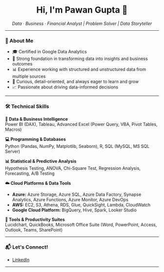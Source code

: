 <h1 align="center">Hi, I'm Pawan Gupta 👋</h1>

<p align="center">
  <em>Data · Business · Financial Analyst | Problem Solver | Data Storyteller</em>
</p>

---

### 🔎 About Me

- 🎓 Certified in Google Data Analytics  
- 🧠 Strong foundation in transforming data into insights and business outcomes  
- 📊 Experience working with structured and unstructured data from multiple sources  
- 🧩 Curious, detail-oriented, and always eager to learn and grow  
- 📈 Passionate about driving data-informed decisions  

---

### 🛠 Technical Skills

**🔢 Data & Business Intelligence**  
Power BI (DAX), Tableau, Advanced Excel (Power Query, VBA, Pivot Tables, Macros)

**💻 Programming & Databases**  
Python (Pandas, NumPy, Matplotlib, Seaborn), R, SQL (MySQL, MS SQL Server)

**📊 Statistical & Predictive Analysis**  
Hypothesis Testing, ANOVA, Chi-Square Test, Regression Analysis, Forecasting, A/B Testing

**☁️ Cloud Platforms & Data Tools**  
- **Azure:** Azure Storage, Azure SQL, Azure Data Factory, Synapse Analytics, Azure Functions, Azure Monitor, Azure DevOps  
- **AWS:** EC2, S3, Athena, RDS, Glue, QuickSight, Lambda, CloudWatch  
- **Google Cloud Platform:** BigQuery, Hive, Spark, Looker Studio

**🧰 Tools & Productivity Suites**  
Lucidchart, QuickBooks, Microsoft Office Suite (Word, PowerPoint, Access, Outlook, Teams, SharePoint)    

---

### 📬 Let's Connect!

- [LinkedIn](https://linkedin.com/in/pawangupta10)

---
